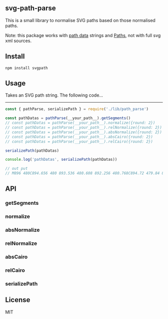 ## svg-path-parse

This is a small library to normalise SVG paths based on those normalised paths.

Note: this package works with [path data](https://www.w3.org/TR/SVG11/paths.html#PathData) strings and [Paths](https://developer.mozilla.org/zh-CN/docs/Web/SVG/Tutorial/Paths),
not with full svg xml sources.

## Install 

```
npm install svgpath
```

## Usage 

Takes an SVG path string. The following code…

-------

```js
const { pathParse, serializePath } = require('./lib/path_parse')

const pathDatas = pathParse(__your_path__).getSegments()
// const pathDatas = pathParse(__your_path__).normalize({round: 2})
// const pathDatas = pathParse(__your_path__).relNormalize({round: 2})
// const pathDatas = pathParse(__your_path__).absNormalize({round: 2})
// const pathDatas = pathParse(__your_path__).absCairo({round: 2})
// const pathDatas = pathParse(__your_path__).relCairo({round: 2})

serializePath(pathDatas)

console.log('pathDatas', serializePath(pathDatas))

// out put
// M896 480C894.656 480 893.536 480.608 892.256 480.768C894.72 479.84 893.568 479.232 892.256 479.232z
```
## API
### getSegments
### normalize
### absNormalize
### relNormalize
### absCairo
### relCairo
### serializePath


## License

MIT

